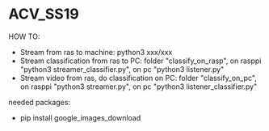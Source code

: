 # ACV_SS19

HOW TO:

- Stream from ras to machine: python3 xxx/xxx
- Stream classification from ras to PC: folder "classify_on_rasp", on rasppi "python3 streamer_classifier.py", on pc "python3 listener.py"
- Stream video from ras, do classification on PC: folder "classify_on_pc", on rasppi "python3 streamer.py", on pc "python3 listener_classifier.py"



needed packages:
- pip install google_images_download

